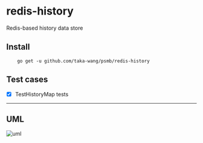 # redis-history

Redis-based history data store

## Install

```
    go get -u github.com/taka-wang/psmb/redis-history
```

## Test cases

- [x] TestHistoryMap tests


---

## UML 

![uml](http://plantuml.com/plantuml/svg/5Sb93e0W3030h-W3e7T_Kw41ObdI9SJV6-SwPnk9FPCB7zLiwGKWk6DfLlrs9Kbp60sBQNOmV31i70MMTuQEQYIG65L1A3SDjQbDUUF_7m00.svg)
